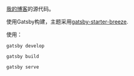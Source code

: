 [我的博客](http://imamiao.github.io)的源代码。  

使用Gatsby构建，主题采用[gatsby-starter-breeze](https://github.com/izackwu/gatsby-starter-breeze).

使用：  
``` 
gatsby develop

gatsby build

gatsby serve
```